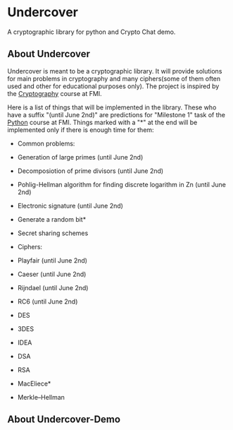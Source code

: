 Undercover
==========

A cryptographic library for python and Crypto Chat demo.

About Undercover
----------

Undercover is meant to be a cryptographic library. It will provide solutions for main problems in cryptography and many ciphers(some of them often used and other for educational purposes only). The project is inspired by the [Cryptography](http://www.fmi.uni-sofia.bg/algebra/cryptodescr.shtml) course at FMI.

Here is a list of things that will be implemented in the library. 
These who have a suffix "(until June 2nd)" are predictions for "Milestone 1" task of the [Python](http://fmi.py-bg.net/) course at FMI. Things marked with a "*" at the end will be implemented only if there is enough time for them:

* Common problems:
 * Generation of large primes (until June 2nd)
 * Decomposiotion of prime divisors (until June 2nd)
 * Pohlig-Hellman algorithm for finding discrete logarithm in Zn (until June 2nd)
 * Еlectronic signature (until June 2nd)
 * Generate a random bit*
 * Secret sharing schemes

* Ciphers:
 * Playfair (until June 2nd)
 * Caeser (until June 2nd)
 * Rijndael (until June 2nd)
 * RC6 (until June 2nd)
 * DES
 * 3DES
 * IDEA
 * DSA
 * RSA
 * MacEliece*
 * Merkle–Hellman

About Undercover-Demo
----------

